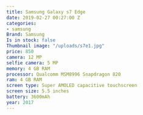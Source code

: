 ```yaml
---
title: Samsung Galaxy s7 Edge
date: 2019-02-27 00:27:00 Z
categories:
- samsung
Brand: Samsung
Is in stock: false
Thumbnail image: "/uploads/s7e1.jpg"
price: 850
camera: 12 MP
selfie camera: 5 MP
memory: 4 GB RAM
processor: Qualcomm MSM8996 Snapdragon 820
ram: 4 GB RAM
screen type: Super AMOLED capacitive touchscreen
screen size: 5.5 inches
battery: 3600mAh
year: 2017
---
```


